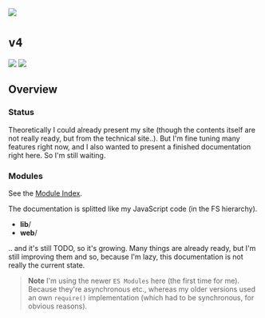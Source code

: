 <img src="https://kekse.biz/php/count.php?draw&override=github:v4&text=v4&draw" />

# **`v4`**
<img src="https://mirror.kekse.biz/noto-emoji-animation/emoji.php?tag=face-in-clouds&type=webp" />
<img src="https://mirror.kekse.biz/noto-emoji-animation/emoji.php?tag=plant&type=webp" />

## Overview

### Status
Theoretically I could already present my site (though the contents itself are not really ready,
but from the technical site..). But I'm fine tuning many features right now, and I also wanted
to present a finished documentation right here. So I'm still waiting.

### Modules
See the [Module Index](docs/modules/README.md).

The documentation is splitted like my JavaScript code (in the FS hierarchy).
* **lib**/
* **web**/

.. and it's still TODO, so it's growing. Many things are already ready, but I'm still improving
them and so, because I'm lazy, this documentation is not really the current state.

> **Note**
> I'm using the newer `ES Modules` here (the first time for me). Because they're asynchronous etc.,
> whereas my older versions used an own `require()` implementation (which had to be synchronous,
> for obvious reasons).

